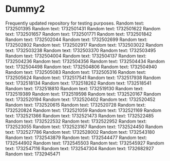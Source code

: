 # Dummy2
Frequently updated repository for testing purposes.
Random text: 1732501395
Random text: 1732501431
Random text: 1732501622
Random text: 1732501657
Random text: 1732501771
Random text: 1732501842
Random text: 1732502044
Random text: 1732502699
Random text: 1732502802
Random text: 1732502917
Random text: 1732503022
Random text: 1732503238
Random text: 1732503370
Random text: 1732503495
Random text: 1732504004
Random text: 1732504137
Random text: 1732504236
Random text: 1732504356
Random text: 1732504434
Random text: 1732504498
Random text: 1732504806
Random text: 1732504940
Random text: 1732505083
Random text: 1732505316
Random text: 1732505624
Random text: 1732517541
Random text: 1732517938
Random text: 1732518134
Random text: 1732518262
Random text: 1732518541
Random text: 1732518810
Random text: 1732519130
Random text: 1732519389
Random text: 1732519598
Random text: 1732520167
Random text: 1732520194
Random text: 1732520402
Random text: 1732520452
Random text: 1732520615
Random text: 1732520728
Random text: 1732520824
Random text: 1732521059
Random text: 1732521169
Random text: 1732521366
Random text: 1732521473
Random text: 1732522485
Random text: 1732522532
Random text: 1732522952
Random text: 1732523055
Random text: 1732523167
Random text: 1732524450
Random text: 1732527786
Random text: 1732528002
Random text: 1732543180
Random text: 1732543879
Random text: 1732544477
Random text: 1732544902
Random text: 1732545503
Random text: 1732545927
Random text: 1732547116
Random text: 1732547304
Random text: 1732682927
Random text: 1732945471
